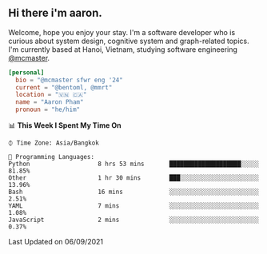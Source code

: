 <h2><b>Hi there i'm aaron. </b></h2>

Welcome, hope you enjoy your stay. I'm a software developer who is curious about system design, cognitive system and graph-related topics. I'm currently based at Hanoi, Vietnam, studying software engineering [@mcmaster](https://www.mcmaster.ca/).

```toml
[personal]
  bio = "@mcmaster sfwr eng '24"
  current = "@bentoml, @mmrt"
  location = "🇻🇳 🇨🇦"
  name = "Aaron Pham"
  pronoun = "he/him"
```
<!--<img src="https://github-readme-stats.vercel.app/api?username=aarnphm&show_icons=true&count_private=true&theme=dark" height="170"/>-->
<!--<img src="https://github-readme-stats.vercel.app/api/top-langs/?username=aarnphm&layout=compact&hide=css&theme=dark" height="170" />-->

<!--START_SECTION:waka-->
📊 **This Week I Spent My Time On** 

```text
⌚︎ Time Zone: Asia/Bangkok

💬 Programming Languages: 
Python                   8 hrs 53 mins       ████████████████████░░░░░   81.85% 
Other                    1 hr 30 mins        ███░░░░░░░░░░░░░░░░░░░░░░   13.96% 
Bash                     16 mins             ░░░░░░░░░░░░░░░░░░░░░░░░░   2.51% 
YAML                     7 mins              ░░░░░░░░░░░░░░░░░░░░░░░░░   1.08% 
JavaScript               2 mins              ░░░░░░░░░░░░░░░░░░░░░░░░░   0.37%

```


 Last Updated on 06/09/2021
<!--END_SECTION:waka-->
